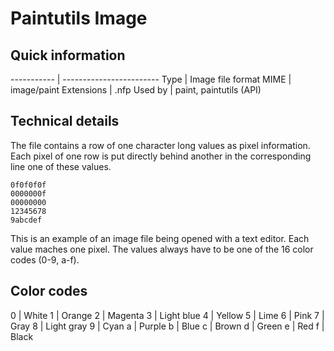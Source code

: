 # Paintutils Image

## Quick information

----------- | ------------------------
Type		| Image file format
MIME		| image/paint
Extensions 	| .nfp
Used by 	| paint, paintutils (API)

## Technical details

The file contains a row of one character long values as pixel information. Each pixel of one row is put directly behind another in the corresponding line one of these values.

```
0f0f0f0f
0000000f
00000000
12345678
9abcdef
```

This is an example of an image file being opened with a text editor. Each value maches one pixel. The values always have to be one of the 16 color codes (0-9, a-f).

## Color codes

0 | White
1 | Orange
2 | Magenta
3 | Light blue
4 | Yellow
5 | Lime
6 | Pink
7 | Gray
8 | Light gray
9 | Cyan
a | Purple
b | Blue
c | Brown
d | Green
e | Red
f | Black